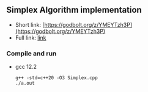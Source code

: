 ## Simplex Algorithm implementation
 * Short link: [https://godbolt.org/z/YMEYTzh3P](https://godbolt.org/z/YMEYTzh3P)
 * Full link: [link](https://godbolt.org/#z:OYLghAFBqd5QCxAYwPYBMCmBRdBLAF1QCcAaPECAMzwBtMA7AQwFtMQByARg9KtQYEAysib0QXACx8BBAKoBnTAAUAHpwAMvAFYTStJg1DIApACYAQuYukl9ZATwDKjdAGFUtAK4sGe1wAyeAyYAHI%2BAEaYxCCSZhqkAA6oCoRODB7evnrJqY4CQSHhLFExcQl2mA7pQgRMxASZPn5ctpj2%2BQy19QSFYZHRegp1DU3ZrcM9fcWlEgCUtqhexMjsHOYAzMHI3lgA1CYbbmLAJIQILIfYJhoAgpvbu5gHR04shniJVzf3ZlsMOy8%2B0Obicw2ImFY3zuDwBTxebgYPmieFMG2uML%2BjyBzxBxEMwEwCmhv3%2BgOBRwU4Mhl3RP1h5NxRwIXkS9BJDPhIIAbmJ6viAJ4crFwnEI7lVIjEDl3ZhsBSJJirPb4oxEl4AET2w3QIBAqsJxI2VjuXlSRj2cqJiuVOr14OCwAA%2BrRCNExEaTfc7tzUHh0HtEsRggQAGpVCBMLxEcwANm1BAhrFIezQDGGeyjMbM8YUrtWKbtIAdFqUiU1BzMZkrZgUcwOAHYvXsW3t%2BMQ9hA0xms6g9ty9iBtfnMPWTE2fq2pwmkywESD%2B/OjtrMF9jZPW%2BONRuW9TWEu3HswOsAKyI4%2BHL1b%2Bl3HZMKl7ACyTETeFUjebraLqQAXpgnQQKqoAA7goFYaJeO4JrqxZ4H%2BAGpp4YGHFqEHrncU5FryBjEIKILoEsETsuiezoC%2BTCQTCGEtokXhEaiIBQZgqhsqihBPi%2BwaqBA35wf%2BgHECBCiFgQMG/vxiG0MJpGEfQezBOxKF7BoAB0GhzFBU5DoJoHjhYOnEg2GqkJp05oFJenmYZxmmVOZF1HpWF8rhTBCkcBF0cR2AQApBApgZewAFSSXWW4fteVG3FOzGscg7HPq%2B3G8fBAlCSJYl8QhVkmdR055fl3aAVhkokCCxUOKV7myZg3x0jmpEabl07aUJekGVuKZWZZSEdaR5GOaJerYfyrn4dVVwQAFwVWRpRnhU1U7tp2yUSXg4GXvJR5gEp7XGpWViWHgY4Tgt%2BVLTxg2wSlezaOte23WA20bFqXV7dY1jaMdn75flECBQQCB4HWPkpp9FboCYJ4WHgkPblD2iw5RUU/ZuRm2Y225NRF3rI7ul3iQhhIEAASkJED1oVH4qpgLLEAwQG6W9aORZh%2BOZYBROZAo5OIemgF6dTtP069FgYzeuMyZ5NX1agiTulK5MXRl114Ol9rszdX3oxCQt9Q5UNrdNSH7TdiPoRL2NQd%2BI5OiNbluB5RE1SReaopgpPAUr6vXTpWunS2OvLPT9kUVD1tu5NIFBSFnVISmXAaSe27m1OltNU5OF4VVUtXAzXtXRJvtU4HdPDm7HuR8BGlM5jOOs2JNt22NOcuyOmT5wTgHmX7EtTiXwf9WH%2BMjl2nj%2BWlIWJ8n31iyzX6XcNLn247XmSR3Gvd8XNNB2Xqzt93G1pxLvr%2Bpm6DuJ4zTr9d5kpivzzYV4o7zb3rYAPRv4hLCxS%2BmABmg%2BwiBnwDEwS0mBgKSWaCpPYtwpKoBTBKYgAp5IhBoHFRgBAVLow/nsAAYveAg0RtSX06HsYCSxaABiiHsIByAkyEMzGAiB2EcKuRyq/FsOC0CJGQZCZACAGZ7C8IIOgkkUGpH2IQFMTBz6MNUgkRCPCaEIGeBCDMqAqDKJqv7PYOCdLQNuAwAMfCBE6VTIYPY1DuF4D/igwM9QxD0FoNqbYzxgLPAANYMCjgDZ4kwGjYM/sEfAqwFBYJ0b2JhGpyIVgzk3bOTsJqP0wOPUC0dR5SRNgnauM9FokGWmzFWd1RZrUejtVqb1LDWCOi/FGrZzorQQrdJSaFRYPSei9Y21g9hcEPlUywYM9Lox%2BngTREBmnPSUpvIZOi6ktjTI4JEztclzOxnM6cozOwTOwJJHu6yfohGAtE/W0N0lWSyWOSwpsk7g0Hqco2mTum3QALQ9LNisupYV2hKFqfsvKhzjmh3uZ2c53SE4mwRjcpSIdIbAtBVcyF09hn5TWas5mHDZ4YvepYEW6MQ4VgBf1FOqNa5QRPgGIMIZIzRlQHGGcNI9lnXydSoBa0WlyA2qUjpDNPT7WqYyuplLBDhmQBdWcqSfILBrAcM8BBzC1hyejVFeUixoGjAeI8p5zzrGJS2S2aNzY/EiUDUImBgAvjwBKCssLYajz5pmGl/YxBPy%2BoLHeySETKUPgar0xqFCmvNY4CUAB5YgAAtaIfYlI2qTnansjrkmuv7k67wTI3AtO9Uiu4frlApDSFa6NUNbWU0iYmreusPW51aWLQ1ppzTAD2AASSMW7ZCz1oJDRKtKSkhT%2BK1SvHcZtIT1REyHa2xtVBlAQnQHGwCvY6USmQLHe1jSiojD8siv5vMMyrr2K4aRjqgx/wFQ6oBOsKxjtCUMn1UEGm9oQmy9t/i5V7S5UpVwfSDrQxPVOTZEAj0zsXbCmGSc5g/vyjrFStEFAICdBEJUHjJVIx%2BsqzFfdt6lx1kjI%2Bl71S%2BVw9zXdDAUwhgTD0cCJ7InnqUgRiADBFXp0uk4Oo%2BcojAGCJNGmUqiyuE4wQbj66GMS2TVhw16KfgJS4igwggLr4SWYqwNkTJUInpwe4zMVJkTKJfMooG8kwKgLnO%2Bem7xEri1/WMhT385IoSUuCmZGLjUMEUk%2BheXaypuYqt2h2406R0hOhi1OTZnlmHjimDYYXlIpgUZIDqm6Pyhb2BFvYzzWhRZ6dF8LcXZmowsAotLiWFH5ay0Zdh6y9JpdS5l9LRXovZaxTeueeUS2OrnEpXyKlxLk2QwVAQ8agH03a85uVUMIJJ063xbrtbHOOuo%2B2yTb49IsBTAwa8urpx3uVqtYpm0ynttpKLbF37fl1M297CSEzUIbXaUpVblSv2DIC1uwWINNYVl8sBxG8N3nxdQ0F2uP0RM0x63q9FFnOxWaU5qJSZhwMticy5rU5UpQeZgoulHCSvLfCe2iiwVWMsE4UWYer5XguJbS8Vt5pXfvBcq4V6rEFqc6LWx87dc7WvveGxNv8U3WctYG5zwgsKxsam55gXn5n8pUZphWBbqglsrZZ%2BjM7BcH07bfftz9/KTsoxV53G6O2bvtru4d/pFhHus8BzTV7gz20fYNl983P2cug4ByisHEGMP01EzPVDf7Ic2cme2jYcPT19l8rEzzGO3DI8qj5lu1x/OW9y9IPYJ4Uwhci7VvYVYSe47p1nwvSXGc2Rdx%2BNLaXU/Z4K7FpngXcvJczylqvDO6t15Q41uuvX7WRLa3brnXWhM/X532Qb/ehejdhmLiXTXpzS/5vNzii2mzLctErnReuNaPqu6%2BraSkDt8sOqHvJHY5NNMN3v43WuBnH89wQG3Y5x8jeho7xFIOUZ/ZJdrL3gt39%2B8s6oIpoHsnFqJIKHgjgvkjlHnHrHt5vfLVNcDjp8k2MlvTullIHnsgRYIls8qnvjkTpgR/k2KnslpTvlgAJyEEd7YHhat41ZUFf7TbD59bs5AJ95agdaD7v5Tgj6WiC7P4i7T5Cbozz6y5L7y4r6K6d4/Sb5FIZq757ZagH5HY1IObrKyEXYX6KFr73YfS355Q6wP78GfZJywpv7rYd5u55Sf4Bw/4%2B5QT/4Q6AHWbKZKQnjgGOoR5KSwGo6dpebNyJJ%2BaIHJ6g40EE74EpgNgMHWFNiJZoEV4l5la4745oFFbRE1oDoYq8HsHSaYJcEWGti8Fj4cHDbC5T75GZE/SiFKRy4K5r7SFMqn67rb5eoKHcrKFm6qFIG67Mq7qXatFtKX5agm6H7m76HTiGGqxvZDYT4v6mHfamEFExFWHTg2FuqYbA7rZHxTgQGR5o7uY9r7H%2BGY7OyJ7BFKqxGRYU7VZcAaCJEXEWAV43HVYAAc9xzOTY1xNWkWkg7xDWeOlW5BdBaR7ejBlRhRLBYeewORnBk2Q%2BEJPejqxRuRZR42FRku8Os2MuNR4hdRq2DRLYGhau8hJSQx0J1%2Bx2ahjRBSW25%2BJJBu2hIxR2Fu8WkxoMj%2BJRsxIGcMTuixrOqGqGQOL6V44mPofoFKwYggQgJC6QLKtK9Ue4q%2BtR9UpmXEKYyp8YvkeAYgcuSRz2bOTaLaV69UOkBGJ62RFYqpb4KkRMHs3M8J8ykJkSyJVpqgNpNMXMM%2BEsipGq8qwaiQjgLAPgKaT8Q48qGqzyrpEAc4ryaW9MsZj%2B6ay4F4Z4DAF4TBrYpa9Q2pTsbaUBRx0e8B6IdGKWPSDpbYvR96gELR1aGuShpZvSuhR%2BOuU4vIwYTAuZsKppRpRIJhcMWo%2B%2B4hr28ZZZf%2BHueMs4vpVYoY2ZHZ9ACgjEqZ8q7%2BQqYYEYipCCs5uZKY4ZkMbgcqVY5ZRJ1Z6uZJHRX6XRrOVGUcMxjgOp4hKkOkSGSxgYkpa5oqG5DM5ZrMk5IIC48qzaIQHYQYGAXgDgYZueZem4RwC4RYwQQFToIF6AYF9%2BRYbGHGbZOZ85AmMEvGmFc5RICw8W%2BpP0aFZqHGvs0WakjU9eqxMFyZWqaZOqrOPpf5DFe5TFY5pKoptwRYioeA3muphpw6RoOyqQLhqgsCpwwYAMLAs6HEZm9UTorpepJFalPBkJBGdKTo3ZIlql6l6llMEQqAngpEmAEQXgwAlGrW4hFYyluJ62Fpg5iU7pJMZM5ZRRlpD5nMSEXpOxs2IEBGdlulra7%2BkSWAFlwAtQv5rmMEKQr4Rgip16WaEsEVll0VNIU5ZgHsKCIlEFxO62q5IqEAaVUViYNIqSZp7%2BrpUGb5JV5l6V5VrAwhTU50kSogLa9kKglqqABAeZxFo6PZCgE6U6f80ZD5T5MZZZ1WI5aWJqZqFqEo35U43iXchg%2BAXVygPVfVKkmA38BAAoflw%2B61/ov8W1vofV0OUFg1IlI10641Llk1DZUqCis1JG/qC1Qao4oevBiQ21FYgUBoRIeoLAwQTo7Qe1GCXYJ1m121oUGZzWTph621mQXlLl5k/621LVGKpVGV%2B4bFh48q51vV%2BVGqf1F1GqKZ2q2GOif6QNC5IAjiToGimNF1mQ71Aai1mAoaEagkYGLZ%2BURVEYuNTVq%2B5NvVmQy1eUNVq59VkVeNLAUt04qqSwC%2BSZhNVYU6qATsc4emwixlwiWAEMS5ueL5U4AMZiRYxAwigZ/40Qgk0oE4mtgkOt%2BmQiDABtRif8y5BJqxPFP0OCU1XAliVQUYPy6mBETFgEIQtiBgGYOk6Mv1eaX1QVtmZeN146k6914tjQY86WQd71uaeQlqo4NNM2QC%2BA3IQM6Q1qRaOYxaSNrKXtqg4xOCviewcdgEENbAggewAggiemld/otiEQyC7dOde69APdgE/dvi8WeiIErJP%2BUZwSzEK2z1ui0JQ5q9qgKYOdSt6%2BXeeU7VqA389QymMqB0sYDdiJrKy6/WfYLJZebdKiHdkIVdFo3dGC0JZogECATAVq7doNzmQZc4Q9qQAg89QSmiLAJAzwAMFiAgzwuQqQTs0JwQk9kNggKY7dSDZCCA4exIz9n89AqgqIqAwA%2BIiQgMogtAtAyCNAxAGYem/CKQjA8WvBeAM5zi0Klq1dAgz5IRBpkS2g3D4MfDEDDA4ySt4OPkYjtm7aojYg4x6GusIVV6Bs3DsMnq6jvZ8MWjfJNOKxVuusXDYgnqSjtA3BYJGJZkjdfY9AADjoAN9NINYNX9gg/6ydJdBGscZ9EIStvBBAHiPD%2B2Q5jjH9wAe9WNZdP0ItMV6tNYAQ79jopNBNb9TjFo6TVNnFL58TmV6T8qwTtAaT9Fh4xTlNjF6Z4JeUx5m09JdZ5JTZlJ3RIyYy2%2BSkETjoKjCJiyT81jyx8WdT/R1aRuwxFJT9tFGyYyl2Sk%2B9AtfyCywQ/TZt7upKUFrYK97JFYD1XERhwUFTzyxFalWzgYWN0cUZXTRg7J9Yb8xz%2BpxTAzftxjX%2Bs%2BU4NVrse8ngrNvVHJAxU4OCSgc6dDkCvgNCfYEEOilzKT1zZzF1fzjze0uin8QLumYEHq8GyAHi6MHzI4FcVzVlaNXEj5IEEABLtzNCITsT%2BUOCrI9kzjwSoVOiujxIUMBL2jcz21Tz%2BT%2BNZTNYOVjLoS%2BVTzQtoqPLq%2BLLStMtdV4r5Z2xrYf6pVoeKt6q6T4rnWiYR1rutjyaS24hlVQ1h9R8cur5q459uCJAyg/9SgwaIQ8lGpew9liU1lbBtlSkTrXEYVjqPQoybEYgQgBgWLM57ZuZMwRCzlxLtp7lDZ1VD5nz7spLPraC2ptAAbCGwbWFRIYbxAHJ6M1ayLK4BAiyDa7dndgiQCkLEsdTNZnKZJSbfrqbgbHiGbBF/qAw3apuF5P19joLDAQ6zEV1UzNVPlUkPMsZG0BbMi%2BAFo5kzQb9VAgEQCxMAAEkIDiw%2BVO2MFI7O74P27vcpFK3G3i4mw0L63FP602y26G%2B27m2XjVU%2BfW%2Be42%2Bm1ufOdm/WK8ve6S0dE86czu3283be1M42aLAW0C8W1opmKe8m%2BY3mAhk6iG3JEAr0ljOOesSZg5SKes7cDgksB2GmBKCIv3Xpgg4BOpmIMBK5AZrIo%2Bym8OPB/hbmctH2Opv/RKD8DgkiCwHaSlsHbR7B02wh5m2BKR2ArYkAtQu0HgMA7/OgDRTglQMsL4sQLAxCDg6/drdoJKCXW2MItUP3THegCJ32NQhCLQ8gF4AYIQhDHcHxUwAJSCEJVpSREeoqBCBa8QFa/eJgAACrkL2u4kqn6v3MGV1KUxaUmmBVDWqafw%2BfBoajBpDiNouHT00KqgKDtimY11ALUPec0LkJtiCRzi5c/JIPhLCY/56uJQGsiVGs8XkoyRCDSdKaSW0DSXnByW7oB4X0KJGUmXOKlUVhUAejPxUmYmuuJT8GybdflmKsNWEtjfTjStUoqv8ZcW2OJjIKLf%2BU5fWvc0hAmtzMQhueYAedec2t2uumBM9s5Elf7eYBy6uV2lat2O32j4Vh3e2sPfeUem%2BVK3XnASp1P60YF18GfvY1VGOqwqfchDExEiWd%2BSBh7dfcexaVQqTJl7iUtdSVnCyX/rI8Hf6sMy%2BNmWRUQ/5Rzdk8LPTirnSneCdD5xqqI8w/uzw%2B0CI8qUheCoE8JuA/RdPPyt5R/os9w8KAI/RkNnr0JmerqTU/1x6hM9ZWhB9gKAyn91LTj17c9Jb1mYm0FVCMW1RxW023Sd224SlRO1mDK/EL0810a%2Bv13fa%2Buk%2B0pWWG2M7dRpQx3d%2BeoBCXe/kKo%2BGvo8vN5SufmuWt7c%2B/4/eco9s/M88%2BB8iXk/H1Q9Qw0DMC0BCXp9iCJ%2BhXB/xZY%2BkM48yUXDR9KA%2B9%2B%2BR8B9Rd6Wk%2BWXJ/TOdhKty%2Bti09q9SOrd71V%2B%2B9E/%2B89/Vdc%2B67BA581%2BtoH1odhSiAED8KdgqRz/KuXSK%2BFO55Lmr%2BIgcXLlbHiY8WkbvAcYxeNfNdF9te4%2Bl9paJgurv44IERNcSXF8dcQCJYX%2Bl3rbX%2BoC3/Y8n8l9yXJbP/lk39H9mI9/PHqnj/7v4ABd/L/g/3TxpdL%2BCNdDgMXpDooOACwEphwBPC8A/AHALQKQFQCcB00ZuYhMsGVCbAeApAAgJoBQELAPEIAE8KpFjB3ETwVYLgOQQ2BmAuAUgF4voE4CSBMBlA3AZwF4ALkEgFA7ASgNIBwBYASAZiFUBpRkAKAkYYgMAAUDKBDA7QIQAQ2AhYCyBaAb%2BHQAtQCBVBIQVNpoKwE4DdBf1egDEGABcAqwpACwXQGiDBpowGgkCGYN4AyDkAtwJQQuQ4AeDVAVQWoNO0EEyApStDdgFIFCHyAlAagfgboFaAGAjAKAI7PoDwARAFykABYLLE6C%2BDnkOoFCKYDNzxAUswaDYEILw6rAhgokYIEYPUGmDOAZA8qmsDIHAQqGDQ8QWgIwGkB3BAgjgNgACEWcpQewVQC8VjDPJYwkgPYMAGQDIAekZgFSNWAgAECv0KYXAIQHySkC5gvAUQVoDAykAaBkgcgipA2DkFyCkgBsA2DeKxhLhLxJgdwI4C8Duh/AvAX4NsAgARBlAvYWgLMB8CxBvQ7YZ8IWCIJJGsQIAA%3D%3D%3D)

### Compile and run
 * gcc 12.2
    ```
    g++ -std=c++20 -O3 Simplex.cpp
    ./a.out
    ```